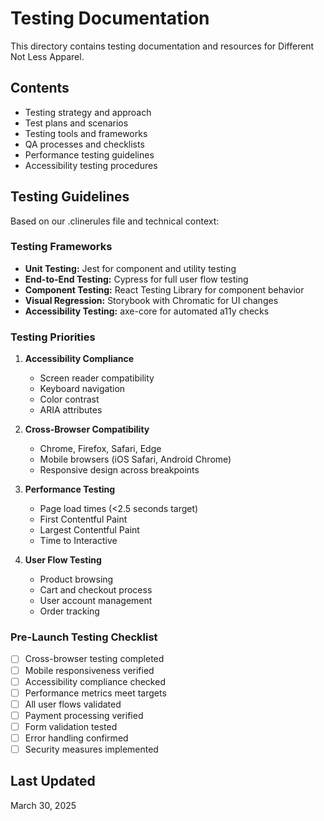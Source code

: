# Testing Documentation

This directory contains testing documentation and resources for Different Not Less Apparel.

## Contents

- Testing strategy and approach
- Test plans and scenarios
- Testing tools and frameworks
- QA processes and checklists
- Performance testing guidelines
- Accessibility testing procedures

## Testing Guidelines

Based on our .clinerules file and technical context:

### Testing Frameworks

- **Unit Testing:** Jest for component and utility testing
- **End-to-End Testing:** Cypress for full user flow testing
- **Component Testing:** React Testing Library for component behavior
- **Visual Regression:** Storybook with Chromatic for UI changes
- **Accessibility Testing:** axe-core for automated a11y checks

### Testing Priorities

1. **Accessibility Compliance**
   - Screen reader compatibility
   - Keyboard navigation
   - Color contrast
   - ARIA attributes

2. **Cross-Browser Compatibility**
   - Chrome, Firefox, Safari, Edge
   - Mobile browsers (iOS Safari, Android Chrome)
   - Responsive design across breakpoints

3. **Performance Testing**
   - Page load times (<2.5 seconds target)
   - First Contentful Paint
   - Largest Contentful Paint
   - Time to Interactive

4. **User Flow Testing**
   - Product browsing
   - Cart and checkout process
   - User account management
   - Order tracking

### Pre-Launch Testing Checklist

- [ ] Cross-browser testing completed
- [ ] Mobile responsiveness verified
- [ ] Accessibility compliance checked
- [ ] Performance metrics meet targets
- [ ] All user flows validated
- [ ] Payment processing verified
- [ ] Form validation tested
- [ ] Error handling confirmed
- [ ] Security measures implemented

## Last Updated

March 30, 2025
